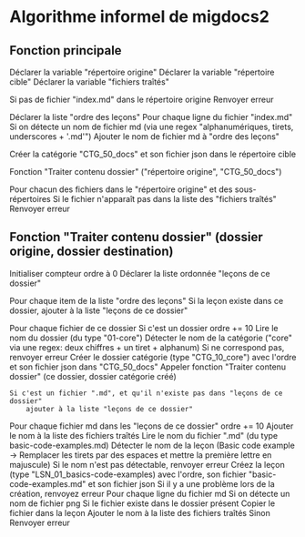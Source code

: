 Algorithme informel de migdocs2
====================

Fonction principale
---------------------------

Déclarer la variable "répertoire origine"
Déclarer la variable "répertoire cible"
Déclarer la variable "fichiers traîtés"

Si pas de fichier "index.md" dans le répertoire origine
    Renvoyer erreur

Déclarer la liste "ordre des leçons"
Pour chaque ligne du fichier "index.md"
    Si on détecte un nom de fichier md (via une regex "alphanumériques, tirets, underscores + '.md'")
        Ajouter le nom de fichier md à "ordre des leçons"

Créer la catégorie "CTG_50_docs" et son fichier json dans le répertoire cible

Fonction "Traiter contenu dossier" ("répertoire origine", "CTG_50_docs")

Pour chacun des fichiers dans le "répertoire origine" et des sous-répertoires
    Si le fichier n'apparaît pas dans la liste des "fichiers traîtés"
        Renvoyer erreur


Fonction "Traiter contenu dossier" (dossier origine, dossier destination)
---------------------------
Initialiser compteur ordre à 0
Déclarer la liste ordonnée "leçons de ce dossier"

Pour chaque item de la liste "ordre des leçons"
    Si la leçon existe dans ce dossier, ajouter à la liste "leçons de ce dossier"

Pour chaque fichier de ce dossier
    Si c'est un dossier
        ordre += 10 
        Lire le nom du dossier (du type "01-core")
        Détecter le nom de la catégorie ("core" via une regex: deux chiffres + un tiret + alphanum)
            Si ne correspond pas, renvoyer erreur
        Créer le dossier catégorie (type "CTG_10_core") avec l'ordre et son fichier json dans "CTG_50_docs"
        Appeler fonction "Traiter contenu dossier" (ce dossier, dossier catégorie créé)

    Si c'est un fichier ".md", et qu'il n'existe pas dans "leçons de ce dossier"
        ajouter à la liste "leçons de ce dossier"

Pour chaque fichier md dans les "leçons de ce dossier"
    ordre += 10
    Ajouter le nom à la liste des fichiers traîtés
    Lire le nom du fichier ".md" (du type basic-code-examples.md)
    Détecter le nom de la leçon (Basic code example -> Remplacer les tirets par des espaces et mettre la première lettre en majuscule)
        Si le nom n'est pas détectable, renvoyer erreur
    Créez la leçon (type "LSN_01_basics-code-examples) avec l'ordre, son fichier "basic-code-examples.md" et son fichier json
        Si il y a une problème lors de la création, renvoyez erreur
    Pour chaque ligne du fichier md
        Si on détecte un nom de fichier png
            Si le fichier existe dans le dossier présent
                Copier le fichier dans la leçon
                Ajouter le nom à la liste des fichiers traîtés
            Sinon
                Renvoyer erreur